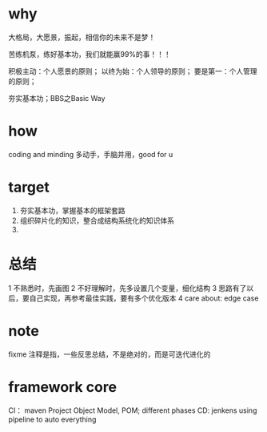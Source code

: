 # why
大格局，大愿景，振起，相信你的未来不是梦！

苦练机泵，练好基本功，我们就能赢99%的事！！！

积极主动：个人愿景的原则；
以终为始：个人领导的原则；
要是第一：个人管理的原则；


夯实基本功；BBS之Basic Way


# how
coding and minding
多动手，手脑并用，good for u


# target
1. 夯实基本功，掌握基本的框架套路
2. 组织碎片化的知识，整合成结构系统化的知识体系
3.


# 总结
1 不熟悉时，先画图
2 不好理解时，先多设置几个变量，细化结构
3 思路有了以后，要自己实现，再参考最佳实践，要有多个优化版本
4 care about: edge case

# note
fixme 注释是指，一些反思总结，不是绝对的，而是可迭代进化的


# framework core
CI： maven Project Object Model, POM; different phases
CD: jenkens using pipeline to auto everything 
